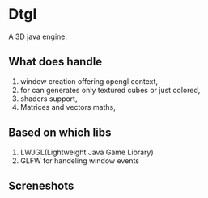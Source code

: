 # Dtgl

A 3D java engine.

## What does handle

1. window creation offering opengl context,
2. for can generates only textured cubes or just colored,
3. shaders support,
4. Matrices and vectors maths,

## Based on which libs

1. LWJGL(Lightweight Java Game Library)
2. GLFW for handeling window events

## Screneshots


